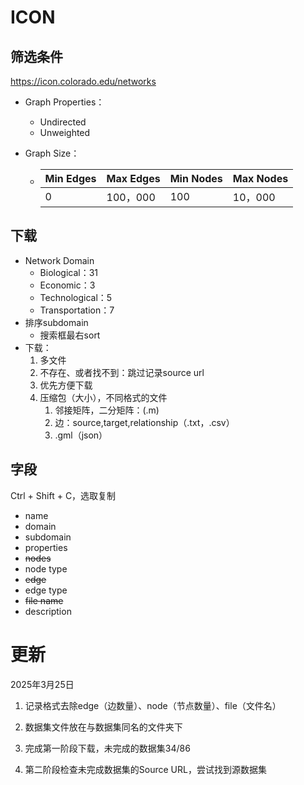 # ICON

## 筛选条件

https://icon.colorado.edu/networks

- Graph Properties：

  - Undirected
  - Unweighted

- Graph Size：

  - | Min Edges | Max Edges | Min Nodes | Max Nodes |
    | --------- | --------- | --------- | --------- |
    | 0         | 100，000  | 100       | 10，000   |

## 下载

- Network Domain
  - Biological：31
  - Economic：3
  - Technological：5
  - Transportation：7
- 排序subdomain 
  - 搜索框最右sort
- 下载：
  1. 多文件
  2. 不存在、或者找不到：跳过记录source url
  3. 优先方便下载
  4. 压缩包（大小），不同格式的文件
     1. 邻接矩阵，二分矩阵：(.m)
     2. 边：source,target,relationship（.txt，.csv）
     3. .gml（json）



## 字段

Ctrl + Shift + C，选取复制

- name	
- domain	
- subdomain	
- properties	
- ~~nodes~~	
- node type	
- ~~edge~~	
- edge type	
- ~~file name~~
- description





# 更新

2025年3月25日

1. 记录格式去除edge（边数量）、node（节点数量）、file（文件名）

1. 数据集文件放在与数据集同名的文件夹下

1. 完成第一阶段下载，未完成的数据集34/86

1. 第二阶段检查未完成数据集的Source URL，尝试找到源数据集

    
